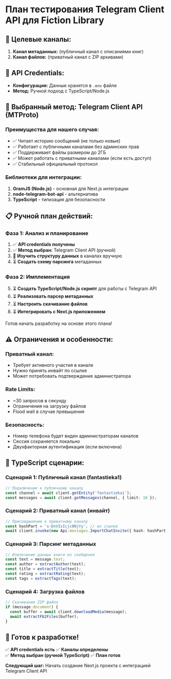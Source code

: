 # План тестирования Telegram Client API для Fiction Library

## 🎯 Целевые каналы:
1. **Канал метаданных:** (публичный канал с описаниями книг)
2. **Канал файлов:** (приватный канал с ZIP архивами)

## 🔑 API Credentials:
- **Конфигурация:** Данные хранятся в `.env` файле
- **Метод:** Ручной подход с TypeScript/Node.js

## 🔧 Выбранный метод: Telegram Client API (MTProto)

### Преимущества для нашего случая:
- ✅ Читает историю сообщений (не только новые)
- ✅ Работает с публичными каналами без админских прав
- ✅ Поддерживает файлы размером до 2ГБ
- ✅ Может работать с приватными каналами (если есть доступ)
- ✅ Стабильный официальный протокол

### Библиотеки для интеграции:
1. **GramJS (Node.js)** - основная для Next.js интеграции
2. **node-telegram-bot-api** - альтернатива
3. **TypeScript** - типизация для безопасности

## 📋 Ручной план действий:

### Фаза 1: Анализ и планирование
1. ✅ **API credentials получены**
2. ✅ **Метод выбран:** Telegram Client API (ручной)
3. 🔄 **Изучить структуру данных** в каналах вручную
4. ⏳ **Создать схему парсинга** метаданных

### Фаза 2: Имплементация
5. ⏳ **Создать TypeScript/Node.js скрипт** для работы с Telegram API
6. ⏳ **Реализовать парсер метаданных**
7. ⏳ **Настроить скачивание файлов**
8. ⏳ **Интегрировать с Next.js приложением**

Готов начать разработку на основе этого плана!

## ⚠️ Ограничения и особенности:

### Приватный канал:
- Требует активного участия в канале
- Нужно принять инвайт по ссылке
- Может потребовать подтверждение администратора

### Rate Limits:
- ~30 запросов в секунду
- Ограничения на загрузку файлов
- Flood wait в случае превышения

### Безопасность:
- Номер телефона будет виден администраторам каналов
- Сессия сохраняется локально
- Двухфакторная аутентификация (если включена)

## 🧪 TypeScript сценарии:

### Сценарий 1: Публичный канал (fantastieka1)
```typescript
// Подключение к публичному каналу
const channel = await client.getEntity('fantastieka1');
const messages = await client.getMessages(channel, { limit: 10 });
```

### Сценарий 2: Приватный канал (инвайт)
```typescript
// Присоединение к приватному каналу
const hashPart = 's-DnVIsIcjc0NjYy'; // из ссылки
await client.invoke(new Api.messages.ImportChatInvite({ hash: hashPart }));
```

### Сценарий 3: Парсинг метаданных
```typescript
// Извлечение данных книги из сообщения
const text = message.text;
const author = extractAuthor(text);
const title = extractTitle(text);
const rating = extractRating(text);
const tags = extractTags(text);
```

### Сценарий 4: Загрузка файлов
```typescript
// Скачивание ZIP файла
if (message.document) {
  const buffer = await client.downloadMedia(message);
  await extractFb2Files(buffer);
}
```

## 📝 Готов к разработке!

✅ **API credentials есть**
✅ **Каналы определены**  
✅ **Метод выбран (ручной TypeScript)**
✅ **План готов**

**Следующий шаг:** Начать создание Next.js проекта с интеграцией Telegram Client API